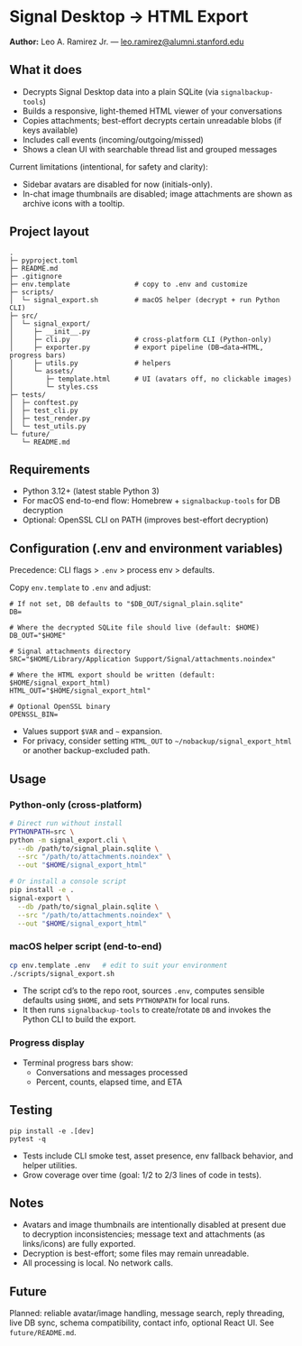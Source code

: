 # Signal Desktop → HTML Export

**Author:** Leo A. Ramirez Jr. — <leo.ramirez@alumni.stanford.edu>

## What it does

- Decrypts Signal Desktop data into a plain SQLite (via `signalbackup-tools`)
- Builds a responsive, light-themed HTML viewer of your conversations
- Copies attachments; best-effort decrypts certain unreadable blobs (if keys available)
- Includes call events (incoming/outgoing/missed)
- Shows a clean UI with searchable thread list and grouped messages

Current limitations (intentional, for safety and clarity):
- Sidebar avatars are disabled for now (initials-only).
- In-chat image thumbnails are disabled; image attachments are shown as archive icons with a tooltip.

## Project layout

```
.
├─ pyproject.toml
├─ README.md
├─ .gitignore
├─ env.template                # copy to .env and customize
├─ scripts/
│  └─ signal_export.sh         # macOS helper (decrypt + run Python CLI)
├─ src/
│  └─ signal_export/
│     ├─ __init__.py
│     ├─ cli.py                # cross-platform CLI (Python-only)
│     ├─ exporter.py           # export pipeline (DB→data→HTML, progress bars)
│     ├─ utils.py              # helpers
│     └─ assets/
│        ├─ template.html      # UI (avatars off, no clickable images)
│        └─ styles.css
├─ tests/
│  ├─ conftest.py
│  ├─ test_cli.py
│  ├─ test_render.py
│  └─ test_utils.py
└─ future/
   └─ README.md
```

## Requirements

- Python 3.12+ (latest stable Python 3)
- For macOS end-to-end flow: Homebrew + `signalbackup-tools` for DB decryption
- Optional: OpenSSL CLI on PATH (improves best-effort decryption)

## Configuration (.env and environment variables)

Precedence: CLI flags > `.env` > process env > defaults.

Copy `env.template` to `.env` and adjust:

```
# If not set, DB defaults to "$DB_OUT/signal_plain.sqlite"
DB=

# Where the decrypted SQLite file should live (default: $HOME)
DB_OUT="$HOME"

# Signal attachments directory
SRC="$HOME/Library/Application Support/Signal/attachments.noindex"

# Where the HTML export should be written (default: $HOME/signal_export_html)
HTML_OUT="$HOME/signal_export_html"

# Optional OpenSSL binary
OPENSSL_BIN=
```

- Values support `$VAR` and `~` expansion.
- For privacy, consider setting `HTML_OUT` to `~/nobackup/signal_export_html` or another backup-excluded path.

## Usage

### Python-only (cross-platform)

```bash
# Direct run without install
PYTHONPATH=src \
python -m signal_export.cli \
  --db /path/to/signal_plain.sqlite \
  --src "/path/to/attachments.noindex" \
  --out "$HOME/signal_export_html"

# Or install a console script
pip install -e .
signal-export \
  --db /path/to/signal_plain.sqlite \
  --src "/path/to/attachments.noindex" \
  --out "$HOME/signal_export_html"
```

### macOS helper script (end-to-end)

```bash
cp env.template .env   # edit to suit your environment
./scripts/signal_export.sh
```

- The script cd’s to the repo root, sources `.env`, computes sensible defaults using `$HOME`, and sets `PYTHONPATH` for local runs.
- It then runs `signalbackup-tools` to create/rotate `DB` and invokes the Python CLI to build the export.

### Progress display

- Terminal progress bars show:
  - Conversations and messages processed
  - Percent, counts, elapsed time, and ETA

## Testing

```
pip install -e .[dev]
pytest -q
```

- Tests include CLI smoke test, asset presence, env fallback behavior, and helper utilities.
- Grow coverage over time (goal: 1/2 to 2/3 lines of code in tests).

## Notes

- Avatars and image thumbnails are intentionally disabled at present due to decryption inconsistencies; message text and attachments (as links/icons) are fully exported.
- Decryption is best-effort; some files may remain unreadable.
- All processing is local. No network calls.

## Future

Planned: reliable avatar/image handling, message search, reply threading, live DB sync, schema compatibility, contact info, optional React UI. See `future/README.md`.